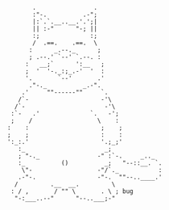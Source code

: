 


            .                .                    
            :"-.          .-";                    
            |:`.`.__..__.'.';|                    
            || :-"      "-; ||                    
            :;              :;                    
            /  .==.    .==.  \                    
           :      _.--._      ;                   
           ; .--.' `--' `.--. :                   
          :   __;`      ':__   ;                  
          ;  '  '-._:;_.-'  '  :                  
          '.       `--'       .'                  
           ."-._          _.-".                   
         .'     ""------""     `.                 
        /`-                    -'\                
       /`-                      -'\               
      :`-   .'              `.   -';              
      ;    /                  \    :              
     :    :                    ;    ;             
     ;    ;                    :    :             
     ':_:.'                    '.;_;'             
        :_                      _;                
        ; "-._                -" :`-.     _.._    
        :_          ()          _;   "--::__. `.  
         \"-                  -"/`._           :  
        .-"-.                 -"-.  ""--..____.'  
       /         .__  __.         \               
      : / ,       / "" \       . \ ; bug          
       "-:___..--"      "--..___;-"               
